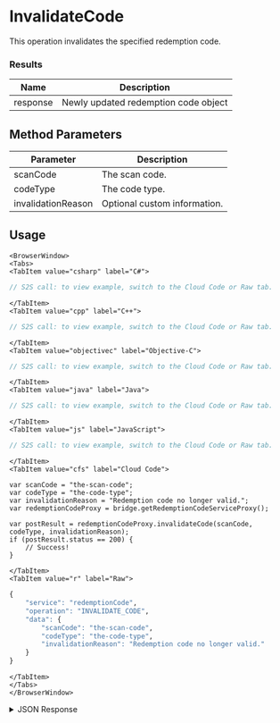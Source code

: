 # InvalidateCode

This operation invalidates the specified redemption code.




### Results
Name | Description
--------- | -----------
response | Newly updated redemption code object

<PartialServop service_name="redemptionCode" operation_name="INVALIDATE_CODE" />

## Method Parameters
Parameter | Description
--------- | -----------
scanCode | The scan code. 
codeType | The code type. 
invalidationReason | Optional custom information. 

## Usage

```mdx-code-block
<BrowserWindow>
<Tabs>
<TabItem value="csharp" label="C#">
```

```csharp
// S2S call: to view example, switch to the Cloud Code or Raw tab.
```

```mdx-code-block
</TabItem>
<TabItem value="cpp" label="C++">
```

```cpp
// S2S call: to view example, switch to the Cloud Code or Raw tab.
```

```mdx-code-block
</TabItem>
<TabItem value="objectivec" label="Objective-C">
```

```objectivec
// S2S call: to view example, switch to the Cloud Code or Raw tab.
```

```mdx-code-block
</TabItem>
<TabItem value="java" label="Java">
```

```java
// S2S call: to view example, switch to the Cloud Code or Raw tab.
```

```mdx-code-block
</TabItem>
<TabItem value="js" label="JavaScript">
```

```javascript
// S2S call: to view example, switch to the Cloud Code or Raw tab.
```

```mdx-code-block
</TabItem>
<TabItem value="cfs" label="Cloud Code">
```

```cfscript
var scanCode = "the-scan-code";
var codeType = "the-code-type";
var invalidationReason = "Redemption code no longer valid.";
var redemptionCodeProxy = bridge.getRedemptionCodeServiceProxy();

var postResult = redemptionCodeProxy.invalidateCode(scanCode, codeType, invalidationReason);
if (postResult.status == 200) {
    // Success!
}
```

```mdx-code-block
</TabItem>
<TabItem value="r" label="Raw">
```

```r
{
	"service": "redemptionCode",
	"operation": "INVALIDATE_CODE",
	"data": {
		"scanCode": "the-scan-code",
		"codeType": "the-code-type",
		"invalidationReason": "Redemption code no longer valid."
	}
}
```

```mdx-code-block
</TabItem>
</Tabs>
</BrowserWindow>
```

<details>
<summary>JSON Response</summary>

```json
{
    "packetId": 1,
    "messageResponses": [
        {
            "status": 200,
            "data": {
                "response": {
                    "gameId": "102938475647382910",
                    "scanCode": "999999",
                    "codeType": "typeOfCode",
                    "version": 2,
                    "codeState": "Available",
                    "customCodeInfo": {
                        "param1": 2235
                    },
                    "customRedemptionInfo": {},
                    "redeemedByProfileId": null,
                    "redeemedByProfileName": null,
                    "invalidationReason": "reason",
                    "createdAt": 0,
                    "activatedAt": null,
                    "redeemedAt": null,
                    "invalidatedAt": 1445456503428
                }
            }
        }
    ]
}
```
</details>

